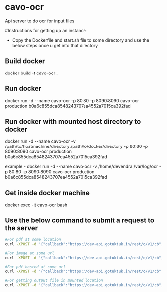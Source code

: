 # cavo-ocr
Api server to do ocr for input files

#Instructions for getting up an instance

* Copy the Dockerfile and start.sh file to some directory and use the below steps once u get into that directory

## Build docker
docker build -t cavo-ocr .

## Run docker
docker run -d --name cavo-ocr -p 80:80 -p 8090:8090 cavo-ocr production b0a6c855dca8548243707ea4552a7015ca392fad

## Run docker with mounted host directory to docker
docker run -d --name cavo-ocr -v /path/to/hostmachine/directory:/path/to/docker/directory -p 80:80 -p 8090:8090 cavo-ocr production b0a6c855dca8548243707ea4552a7015ca392fad

example - docker run -d --name cavo-ocr -v /home/devendra:/var/log/ocr -p 80:80 -p 8090:8090 cavo-ocr production b0a6c855dca8548243707ea4552a7015ca392fad

## Get inside docker machine
docker exec -it cavo-ocr bash

## Use the below command to submit a request to the server

```sh
#For pdf at some location
curl -XPOST -d '{"callback":"https://dev-api.gotuktuk.in/rest/o/v1/cb","srcFile": "Testing_Cavo.pdf", "destFile":"dev2"}' -H 'content-type:application/json' <hostname>/rest/files

#For image at some url
curl -XPOST -d '{"callback":"https://dev-api.gotuktuk.in/rest/o/v1/cb","srcFile": "http://solutions.weblite.ca/pdfocrx/scansmpl.pdf", "destFile":"dev7"}' -H 'content-type:application/json' <hostname>/rest/files

#For pdf hosted at some url
curl -XPOST -d '{"callback":"https://dev-api.gotuktuk.in/rest/o/v1/cb","srcFile": "http://solutions.weblite.ca/pdfocrx/scansmpl.pdf", "destFile":"dev7"}' -H 'content-type:application/json' <hostname>/rest/files

#For getting output file in mounted location
curl -XPOST -d '{"callback":"https://dev-api.gotuktuk.in/rest/o/v1/cb","srcFile": "http://solutions.weblite.ca/pdfocrx/scansmpl.pdf", "destFile":"/var/log/ocr/dest2"}' -H 'content-type:application/json' localhost:8090/rest/files
```
